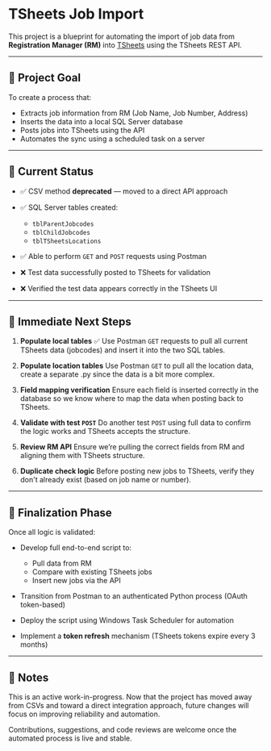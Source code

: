 # TSheets Job Import

This project is a blueprint for automating the import of job data from **Registration Manager (RM)** into [TSheets](https://www.tsheets.com/) using the TSheets REST API.

---

## 🔧 Project Goal

To create a process that:

* Extracts job information from RM (Job Name, Job Number, Address)
* Inserts the data into a local SQL Server database
* Posts jobs into TSheets using the API
* Automates the sync using a scheduled task on a server

---

## 📌 Current Status

* ✅ CSV method **deprecated** — moved to a direct API approach
* ✅ SQL Server tables created:

  * `tblParentJobcodes`
  * `tblChildJobcodes`
  * `tblTSheetsLocations`
* ✅ Able to perform `GET` and `POST` requests using Postman
* ❌ Test data successfully posted to TSheets for validation
* ❌ Verified the test data appears correctly in the TSheets UI

---

## 🔄 Immediate Next Steps

1. **Populate local tables**
  ✅ Use Postman `GET` requests to pull all current TSheets data (jobcodes) and insert it into the two SQL tables.

2. **Populate location tables**
   Use Postman `GET` to pull all the location data, create a separate .py since the data is a bit more complex.

3. **Field mapping verification**
   Ensure each field is inserted correctly in the database so we know where to map the data when posting back to TSheets.

4. **Validate with test `POST`**
   Do another test `POST` using full data to confirm the logic works and TSheets accepts the structure.

5. **Review RM API**
   Ensure we’re pulling the correct fields from RM and aligning them with TSheets structure.

6. **Duplicate check logic**
   Before posting new jobs to TSheets, verify they don't already exist (based on job name or number).

---

## 🧪 Finalization Phase

Once all logic is validated:

* Develop full end-to-end script to:

  * Pull data from RM
  * Compare with existing TSheets jobs
  * Insert new jobs via the API
* Transition from Postman to an authenticated Python process (OAuth token-based)
* Deploy the script using Windows Task Scheduler for automation
* Implement a **token refresh** mechanism (TSheets tokens expire every 3 months)

---

## 💬 Notes

This is an active work-in-progress. Now that the project has moved away from CSVs and toward a direct integration approach, future changes will focus on improving reliability and automation.

Contributions, suggestions, and code reviews are welcome once the automated process is live and stable.
